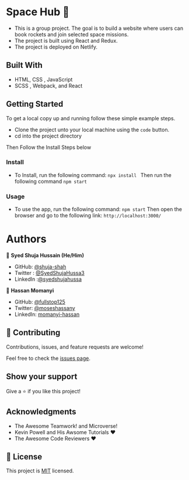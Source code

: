 # **Space Hub** :gem:

- This is a group project. The goal is to build a website where users can book rockets and join selected space missions.
- The project is built using React and Redux.
- The project is deployed on Netlify.

## Built With

- HTML, CSS , JavaScript
- SCSS , Webpack, and React

<!-- # Live Demo Link:
[live demo](https://hubspace.netlify.app/) -->

## Getting Started
To get a local copy up and running follow these simple example steps.

- Clone the project unto your local machine using the ``` code ``` button.
- cd into the project directory


Then Follow the Install Steps below

### Install
 - To Install, run the following command:
``` npx install  ```
Then run the following command
``` npm start ```

### Usage
- To use the app, run the following command:
``` npm start ```
Then open the browser and go to the following link:
``` http://localhost:3000/ ```



# Authors

👤 **Syed Shuja Hussain (He/Him)**

- GitHub: [@shuja-shah](https://github.com/shuja-shah)
- Twitter : [@SyedShujaHussa3](https://twitter.com/SyedShujaHussa3)
- LinkedIn :[@syedshujahussa](https://www.linkedin.com/in/syedshujahussa/)

👤 **Hassan Momanyi**

- GitHub: [@fullstop125](https://github.com/fullstop125)
- Twitter: [@moseshassany](https://twitter.com/moseshassany)
- LinkedIn: [momanyi-hassan](https://linkedin.com/in/momanyi-hassan-32a489180/)

## 🤝 Contributing

Contributions, issues, and feature requests are welcome!

Feel free to check the [issues page](https://github.com/shuja-shah/space-hub/issues).

## Show your support

Give a ⭐️ if you like this project!

## Acknowledgments

- The Awesome Teamwork! and Microverse!
- Kevin Powell and His Awsome Tutorials :heart:
- The Awesome Code Reviewers :heart:

## 📝 License

This project is [MIT](./MIT.md) licensed.

